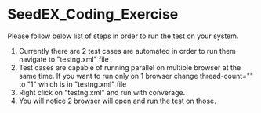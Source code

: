 # SeedEX_Coding_Exercise

Please follow below list of steps in order to run the test on your system.

1) Currently there are 2 test cases are automated in order to run them navigate to "testng.xml" file
2) Test cases are capable of running parallel on multiple browser at the same time. If you want to run only on 1 browser change 
   thread-count="" to "1" which is in "testng.xml" file
3) Right click on "testng.xml" and run with converage.
4) You will notice 2 browser will open and run the test on those.

